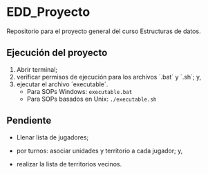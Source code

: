 # EDD_Proyecto

Repositorio para el proyecto general del curso Estructuras de datos.





## Ejecución del proyecto

1. Abrir terminal;
2. verificar permisos de ejecución para los archivos ´.bat´ y ´.sh´; y,
3. ejecutar el archivo ´executable´.
   * Para SOPs Windows: `executable.bat`
   * Para SOPs basados en Unix: `./executable.sh`





## Pendiente

* Llenar lista de jugadores;

* por turnos: asociar unidades y territorio a cada jugador; y,

* realizar la lista de territorios vecinos.
